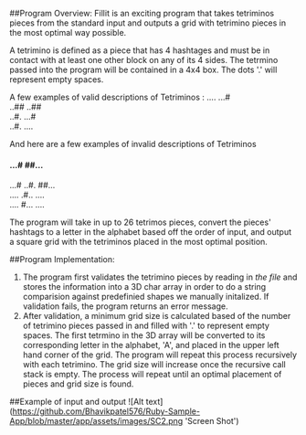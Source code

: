 ##Program Overview:
Fillit is an exciting program that takes tetriminos pieces from the standard input and outputs a grid with tetrimino pieces in the most optimal way possible.

A tetrimino is defined as a piece that has 4 hashtages and must be in contact with at least one other block on any of its 4 sides. The tetrmino passed into the program will be contained in a 4x4 box. The dots '.' will represent empty spaces.

A few examples of valid descriptions of Tetriminos :
.... ...#                                                                                                                     
..## ..##                                                                                                                     
..#. ...#                                                                                                                     
..#. ....                                                                                                                     

And here are a few examples of invalid descriptions of Tetriminos
#### ...# ##...                                                                                                               
...# ..#. ##...                                                                                                               
.... .#.. ....                                                                                                                 
.... #... ....                                                                                                                 

The program will take in up to 26 tetrimos pieces, convert the pieces' hashtags to a letter in the alphabet based off the order of input, and output a square grid with the tetriminos placed in the most optimal position. 

##Program Implementation: 
1. The program first validates the tetrimino pieces by reading in *the file* and stores the information into a 3D char array in order to do a string comparision against predefinied shapes we manually initalized. If validation fails, the program returns an error message. 
2. After validation, a minimum grid size is calculated based of the number of tetrimino pieces passed in and filled with '.' to represent empty spaces. The first tetrmino in the 3D array will be converted to its corresponding letter in the alphabet, 'A', and placed in the upper left hand corner of the grid. The program will repeat this process recursively with each tetrimino. The grid size will increase once the recursive call stack is empty. The process will repeat until an optimal placement of pieces and grid size is found. 

##Example of input and output
![Alt text] (https://github.com/Bhavikpatel576/Ruby-Sample-App/blob/master/app/assets/images/SC2.png 'Screen Shot')
